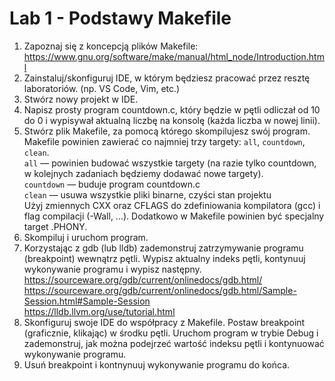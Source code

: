 # Lab 1 - Podstawy Makefile
1. Zapoznaj się z koncepcją plików Makefile: https://www.gnu.org/software/make/manual/html_node/Introduction.html
2. Zainstaluj/skonfiguruj IDE, w którym będziesz pracować przez resztę laboratoriów. (np. VS Code, Vim, etc.)
3. Stwórz nowy projekt w IDE.
4. Napisz prosty program countdown.c, który będzie w pętli odliczał od 10 do 0 i wypisywał aktualną liczbę na konsolę (każda liczba w nowej linii).
5.  Stwórz plik Makefile, za pomocą którego skompilujesz swój program.
Makefile powinien zawierać co najmniej trzy targety: `all`, `countdown`, `clean`. <br>
`all` — powinien budować wszystkie targety (na razie tylko countdown, w kolejnych zadaniach będziemy dodawać nowe targety). <br>
`countdown` — buduje program countdown.c <br>
`clean` — usuwa wszystkie pliki binarne, czyści stan projektu <br>
Użyj zmiennych CXX oraz CFLAGS do zdefiniowania kompilatora (gcc) i flag compilacji (-Wall, ...). 
Dodatkowo w Makefile powinien być specjalny target .PHONY. 
6. Skompiluj i uruchom program. 
7. Korzystając z gdb (lub lldb) zademonstruj zatrzymywanie programu (breakpoint) wewnątrz pętli. Wypisz aktualny indeks pętli, kontynuuj wykonywanie programu i wypisz następny. <br>
https://sourceware.org/gdb/current/onlinedocs/gdb.html/ <br>
https://sourceware.org/gdb/current/onlinedocs/gdb.html/Sample-Session.html#Sample-Session <br>
https://lldb.llvm.org/use/tutorial.html <br>
8. Skonfiguruj swoje IDE do współpracy z Makefile. Postaw breakpoint (graficznie, klikając) w środku pętli. Uruchom program w trybie Debug i zademonstruj, jak można podejrzeć wartość indeksu pętli i kontynuować wykonywanie programu.
9. Usuń breakpoint i kontnynuuj wykonywanie programu do końca.